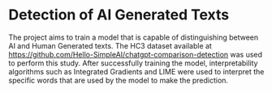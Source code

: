 # Detection of AI Generated Texts
The project aims to train a model that is capable of distinguishing between AI and Human Generated texts. The HC3 dataset available at https://github.com/Hello-SimpleAI/chatgpt-comparison-detection was used to perform this study. After successfully training the model, interpretability algorithms such as Integrated Gradients and LIME were used to interpret the specific words that are used by the model to make the prediction.
